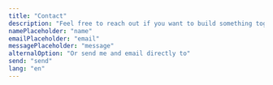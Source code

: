```yaml
---
title: "Contact"
description: "Feel free to reach out if you want to build something together, have a question, or just want to connect"
namePlaceholder: "name"
emailPlaceholder: "email"
messagePlaceholder: "message"
alternalOption: "Or send me and email directly to"
send: "send"
lang: "en"
---
```

